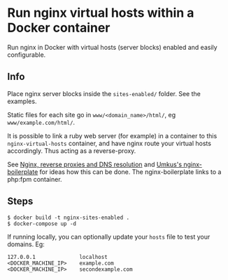 # Run nginx virtual hosts within a Docker container

Run nginx in Docker with virtual hosts (server blocks) enabled and easily configurable.

## Info

Place nginx server blocks inside the `sites-enabled/` folder. See the examples.

Static files for each site go in `www/<domain_name>/html/`, eg `www/example.com/html/`.

It is possible to link a ruby web server (for example) in a container to this `nginx-virtual-hosts` container, and have nginx route your virtual hosts accordingly. Thus acting as a reverse-proxy.

See [Nginx, reverse proxies and DNS resolution](https://www.jethrocarr.com/2013/11/02/nginx-reverse-proxies-and-dns-resolution/) and [Umkus's nginx-boilerplate](https://github.com/Umkus/nginx-boilerplate) for ideas how this can be done. The nginx-boilerplate links to a php:fpm container.


## Steps

    $ docker build -t nginx-sites-enabled .
    $ docker-compose up -d

If running locally, you can optionally update your `hosts` file to test your domains. Eg:

    127.0.0.1              localhost
    <DOCKER_MACHINE_IP>    example.com
    <DOCKER_MACHINE_IP>    secondexample.com

